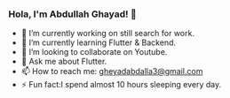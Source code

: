 ### Hola, I'm Abdullah Ghayad!  👋
- 🔭 I’m currently working on still search for work.
- 🌱 I’m currently learning Flutter & Backend.
- 👯 I’m looking to collaborate on Youtube.
- 💬 Ask me about Flutter.
- 📫 How to reach me: gheyadabdalla3@gmail.com
- ⚡ Fun fact:I spend almost 10 hours sleeping every day.
